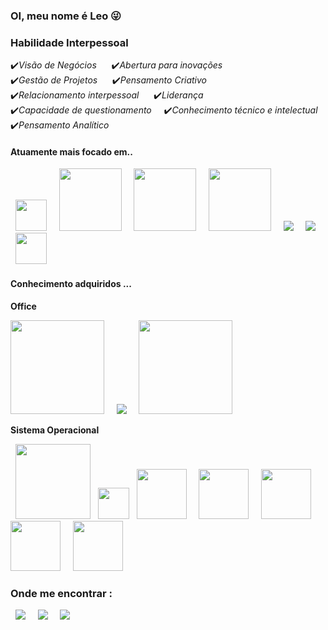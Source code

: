 ### OI, meu nome é Leo 😜
### **Habilidade Interpessoal**

✔️*Visão de Negócios* &nbsp;&nbsp;&nbsp;&nbsp; ✔️*Abertura para inovações*<br>
✔️*Gestão de Projetos* &nbsp;&nbsp;&nbsp;&nbsp; ✔️*Pensamento Criativo* <br>
✔️*Relacionamento interpessoal*  &nbsp;&nbsp;&nbsp;&nbsp; ✔️*Liderança* <br>
✔️*Capacidade de questionamento*  &nbsp;&nbsp;&nbsp;&nbsp;✔️*Conhecimento técnico e intelectual* <br>
✔️*Pensamento Analítico*

#### **Atuamente mais focado em..**
<div display="inline">
&nbsp;&nbsp;<img src="https://cdn.jsdelivr.net/gh/devicons/devicon/icons/python/python-original.svg" width="50"/>&nbsp;&nbsp;
&nbsp;&nbsp;<img src=https://github.com/LeoRodrigues2024/LeoRodrigues2024/assets/127344876/bfb97a13-06e5-4201-9336-36afcad6dc0b  width="100"/>&nbsp;&nbsp;
&nbsp;&nbsp;<img src=https://github.com/LeoRodrigues2024/LeoRodrigues2024/assets/127344876/d39fb374-3f29-4386-bacd-0714eb483c95  width="100"/>&nbsp;&nbsp;
&nbsp;&nbsp;<img src=https://github.com/LeoRodrigues2024/LeoRodrigues2024/assets/127344876/3e2515bf-e280-40c6-986e-0c4dc58dfa7d  width="100"/>&nbsp;&nbsp;
&nbsp;&nbsp;<img src=https://github.com/LeoRodrigues2024/LeoRodrigues2024/assets/127344876/11bd4da0-b934-4b2b-a1aa-9bd54c87691fwidth="100"/>&nbsp;&nbsp;
&nbsp;&nbsp;<img src=https://github.com/LeoRodrigues2024/LeoRodrigues2024/assets/127344876/647b3a96-955b-48b1-91fc-2703e6e2c13ewidth="100"/>&nbsp;&nbsp;
&nbsp;&nbsp;<img src=https://github.com/LeoRodrigues2024/LeoRodrigues2024/assets/127344876/838fd0a0-33f6-4d8a-a4f0-f84a64a5e8ac" width="50"/>&nbsp;&nbsp;

</div>

#### **Conhecimento adquiridos ...**

**Office**
<div display="inline">
<img src=https://github.com/LeoRodrigues2024/LeoRodrigues2024/assets/127344876/6229197d-82ac-4b3d-bb9a-e05759623998 width="150" />&nbsp;&nbsp;
&nbsp;&nbsp;<img src=https://github.com/LeoRodrigues2024/LeoRodrigues2024/assets/127344876/3b31b3e9-0d16-457b-b012-c9295a8fbf11width="150" />&nbsp;&nbsp;
&nbsp;&nbsp;<img src=https://github.com/LeoRodrigues2024/LeoRodrigues2024/assets/127344876/63b91539-91df-4e4d-b66e-aa8f899a480f width="150" />&nbsp;&nbsp;

</div> 

**Sistema Operacional**

<div display="inline">
&nbsp;&nbsp;<img src=https://github.com/LeoRodrigues2024/LeoRodrigues2024/assets/127344876/3b2299e6-8524-44fd-9a56-2158f3276b14 width="120" />&nbsp;&nbsp;
<img src="https://cdn.jsdelivr.net/gh/devicons/devicon/icons/linux/linux-original.svg"width="50" />
&nbsp;&nbsp;<img src=https://github.com/LeoRodrigues2024/LeoRodrigues2024/assets/127344876/379d4c50-f7b6-437a-863c-c4007c35d504 width="80" />&nbsp;&nbsp;
&nbsp;&nbsp;<img src=https://github.com/LeoRodrigues2024/LeoRodrigues2024/assets/127344876/3a8f59de-0ebe-4116-938d-778aff42583b width="80" />&nbsp;&nbsp;
&nbsp;&nbsp;<img src=https://github.com/LeoRodrigues2024/LeoRodrigues2024/assets/127344876/411b09c4-2d96-42ee-bf06-5e8f4eed76e9 width="80" />&nbsp;&nbsp;
&nbsp;&nbsp;<img src=https://github.com/LeoRodrigues2024/LeoRodrigues2024/assets/127344876/7c9678db-e07b-4c45-85c4-6693a8a214a3 width="80" />&nbsp;&nbsp;
&nbsp;&nbsp;<img src=https://github.com/LeoRodrigues2024/LeoRodrigues2024/assets/127344876/4cefeb1c-284e-441e-aab8-b1e19ecede93 width="80" />&nbsp;&nbsp;

</div> 

### **Onde me encontrar :**
<div display="inline">
&nbsp;&nbsp;<img src=https://github.com/LeoRodrigues2024/LeoRodrigues2024/assets/127344876/7a4c6605-5fd5-49fb-ac91-128e3c3999acwidth="120" />&nbsp;&nbsp;
&nbsp;&nbsp;<img src=https://github.com/LeoRodrigues2024/LeoRodrigues2024/assets/127344876/d8e42a98-80da-4c04-bf56-2b75da21cd71width="120" />&nbsp;&nbsp;
&nbsp;&nbsp;<img src=https://github.com/LeoRodrigues2024/LeoRodrigues2024/assets/127344876/cb20bc41-69be-4822-9279-43e3c1d765d3width="120" />&nbsp;&nbsp;

          
</div>
